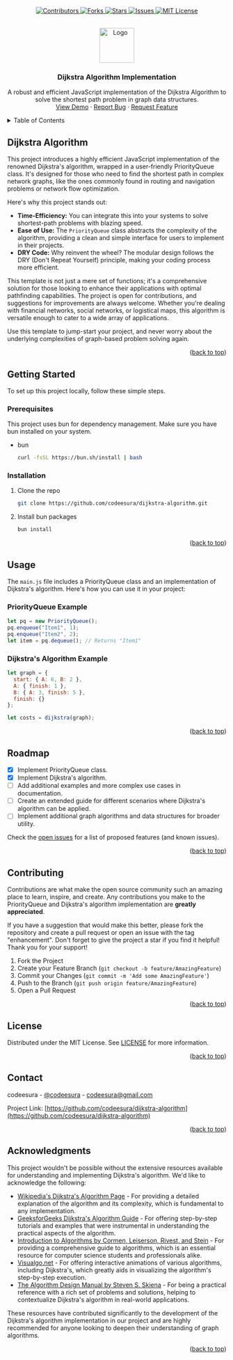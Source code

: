 <a name="readme-top"></a>


<p align="center">
  <a href="https://github.com/codeesura/dijkstra-algorithm/graphs/contributors">
    <img src="https://img.shields.io/github/contributors/codeesura/dijkstra-algorithm.svg?style=for-the-badge" alt="Contributors">
  </a>
  
  <a href="https://github.com/codeesura/dijkstra-algorithm/network/members">
    <img src="https://img.shields.io/github/forks/codeesura/dijkstra-algorithm.svg?style=for-the-badge" alt="Forks">
  </a>
  
  <a href="https://github.com/codeesura/dijkstra-algorithm/stargazers">
    <img src="https://img.shields.io/github/stars/codeesura/dijkstra-algorithm.svg?style=for-the-badge" alt="Stars">
  </a>
  
  <a href="https://github.com/codeesura/dijkstra-algorithm/issues">
    <img src="https://img.shields.io/github/issues/codeesura/dijkstra-algorithm.svg?style=for-the-badge" alt="Issues">
  </a>
  
  <a href="https://github.com/codeesura/dijkstra-algorithm/blob/master/LICENSE">
    <img src="https://img.shields.io/github/license/codeesura/dijkstra-algorithm.svg?style=for-the-badge" alt="MIT License">
  </a>
</p>



<!-- PROJECT LOGO -->
<br />
<div align="center">
  <a href="https://github.com/othneildrew/Best-README-Template">
    <img src="images/logo.png" alt="Logo" width="80" height="80">
  </a>

  <h3 align="center">Dijkstra Algorithm Implementation</h3>

  <p align="center">
    A robust and efficient JavaScript implementation of the Dijkstra Algorithm to solve the shortest path problem in graph data structures.
    <br />
    <a href="https://github.com/codeesura/dijkstra-algorithm">View Demo</a>
    ·
    <a href="https://github.com/codeesura/dijkstra-algorithm/issues">Report Bug</a>
    ·
    <a href="https://github.com/codeesura/dijkstra-algorithm/issues">Request Feature</a>
  </p>
</div>

<!-- TABLE OF CONTENTS -->
<details>
  <summary>Table of Contents</summary>
  <ol>
    <li>
      <a href="#dijkstra-algorithm">About The Project</a>
    </li>
    <li>
      <a href="#getting-started">Getting Started</a>
      <ul>
        <li><a href="#prerequisites">Prerequisites</a></li>
        <li><a href="#installation">Installation</a></li>
      </ul>
    </li>
    <li><a href="#usage">Usage</a></li>
    <li><a href="#roadmap">Roadmap</a></li>
    <li><a href="#contributing">Contributing</a></li>
    <li><a href="#license">License</a></li>
    <li><a href="#contact">Contact</a></li>
    <li><a href="#acknowledgments">Acknowledgments</a></li>
  </ol>
</details>

## Dijkstra Algorithm

This project introduces a highly efficient JavaScript implementation of the renowned Dijkstra's algorithm, wrapped in a user-friendly PriorityQueue class. It's designed for those who need to find the shortest path in complex network graphs, like the ones commonly found in routing and navigation problems or network flow optimization.

Here's why this project stands out:
* **Time-Efficiency:** You can integrate this into your systems to solve shortest-path problems with blazing speed.
* **Ease of Use:** The `PriorityQueue` class abstracts the complexity of the algorithm, providing a clean and simple interface for users to implement in their projects.
* **DRY Code:** Why reinvent the wheel? The modular design follows the DRY (Don't Repeat Yourself) principle, making your coding process more efficient.

This template is not just a mere set of functions; it's a comprehensive solution for those looking to enhance their applications with optimal pathfinding capabilities. The project is open for contributions, and suggestions for improvements are always welcome. Whether you're dealing with financial networks, social networks, or logistical maps, this algorithm is versatile enough to cater to a wide array of applications.

Use this template to jump-start your project, and never worry about the underlying complexities of graph-based problem solving again.

<p align="right">(<a href="#readme-top">back to top</a>)</p>

<!-- GETTING STARTED -->
## Getting Started

To set up this project locally, follow these simple steps.

### Prerequisites

This project uses bun for dependency management. Make sure you have bun installed on your system.

* bun
  ```sh
  curl -fsSL https://bun.sh/install | bash
  ```

### Installation

1. Clone the repo
   ```sh
   git clone https://github.com/codeesura/dijkstra-algorithm.git
   ```
2. Install bun packages
   ```sh
   bun install
   ```

<p align="right">(<a href="#readme-top">back to top</a>)</p>

<!-- USAGE EXAMPLES -->
## Usage

The `main.js` file includes a PriorityQueue class and an implementation of Dijkstra's algorithm. Here's how you can use it in your project:

### PriorityQueue Example
```javascript
let pq = new PriorityQueue();
pq.enqueue("Item1", 1);
pq.enqueue("Item2", 2);
let item = pq.dequeue(); // Returns "Item1"
```

### Dijkstra's Algorithm Example

```javascript
let graph = {
  start: { A: 6, B: 2 },
  A: { finish: 1 },
  B: { A: 3, finish: 5 },
  finish: {}
};

let costs = dijkstra(graph);
```

<p align="right">(<a href="#readme-top">back to top</a>)</p>

<!-- ROADMAP -->
## Roadmap

- [x] Implement PriorityQueue class.
- [x] Implement Dijkstra's algorithm.
- [ ] Add additional examples and more complex use cases in documentation.
- [ ] Create an extended guide for different scenarios where Dijkstra's algorithm can be applied.
- [ ] Implement additional graph algorithms and data structures for broader utility.

Check the [open issues](https://github.com/codeesura/dijkstra-algorithm/issues) for a list of proposed features (and known issues).

<p align="right">(<a href="#readme-top">back to top</a>)</p>

<!-- CONTRIBUTING -->
## Contributing

Contributions are what make the open source community such an amazing place to learn, inspire, and create. Any contributions you make to the PriorityQueue and Dijkstra's algorithm implementation are **greatly appreciated**.

If you have a suggestion that would make this better, please fork the repository and create a pull request or open an issue with the tag "enhancement". Don't forget to give the project a star if you find it helpful! Thank you for your support!

1. Fork the Project
2. Create your Feature Branch (`git checkout -b feature/AmazingFeature`)
3. Commit your Changes (`git commit -m 'Add some AmazingFeature'`)
4. Push to the Branch (`git push origin feature/AmazingFeature`)
5. Open a Pull Request

<p align="right">(<a href="#readme-top">back to top</a>)</p>

<!-- LICENSE -->
## License

Distributed under the MIT License. See [LICENSE](LICENSE) for more information.

<p align="right">(<a href="#readme-top">back to top</a>)</p>


<!-- CONTACT -->
## Contact

codeesura - [@codeesura](https://twitter.com/codeesura) - codeesura@gmail.com

Project Link: [https://github.com/codeesura/dijkstra-algorithm](https://github.com/codeesura/dijkstra-algorithm)

<p align="right">(<a href="#readme-top">back to top</a>)</p>

<!-- ACKNOWLEDGMENTS -->
## Acknowledgments

This project wouldn't be possible without the extensive resources available for understanding and implementing Dijkstra's algorithm. We'd like to acknowledge the following:

* [Wikipedia's Dijkstra's Algorithm Page](https://en.wikipedia.org/wiki/Dijkstra%27s_algorithm) - For providing a detailed explanation of the algorithm and its complexity, which is fundamental to any implementation.
* [GeeksforGeeks Dijkstra's Algorithm Guide](https://www.geeksforgeeks.org/dijkstras-shortest-path-algorithm-greedy-algo-7/) - For offering step-by-step tutorials and examples that were instrumental in understanding the practical aspects of the algorithm.
* [Introduction to Algorithms by Cormen, Leiserson, Rivest, and Stein](https://mitpress.mit.edu/books/introduction-algorithms-third-edition) - For providing a comprehensive guide to algorithms, which is an essential resource for computer science students and professionals alike.
* [Visualgo.net](https://visualgo.net/en/sssp) - For offering interactive animations of various algorithms, including Dijkstra's, which greatly aids in visualizing the algorithm's step-by-step execution.
* [The Algorithm Design Manual by Steven S. Skiena](https://www.algorist.com/) - For being a practical reference with a rich set of problems and solutions, helping to contextualize Dijkstra's algorithm in real-world applications.

These resources have contributed significantly to the development of the Dijkstra's algorithm implementation in our project and are highly recommended for anyone looking to deepen their understanding of graph algorithms.

<p align="right">(<a href="#readme-top">back to top</a>)</p>
